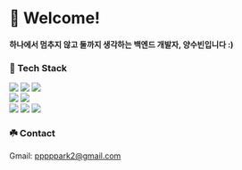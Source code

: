 # 🌱 Welcome! 
#### 하나에서 멈추지 않고 둘까지 생각하는 백엔드 개발자, 양수빈입니다 :)

### 🌱 Tech Stack
<img src="https://img.shields.io/badge/JAVA-007396?style=flat&logo=Java&logoColor=white"/> <img src="https://img.shields.io/badge/Python-3776AB?style=flat&logo=Python&logoColor=white"/> <img src="https://img.shields.io/badge/C/C++-A8B9CC?style=flat&logo=C&logoColor=white"/> <br>
<img src="https://img.shields.io/badge/Spring Boot-6DB33F?style=flat&logo=SpringBoot&logoColor=white"/> <img src="https://img.shields.io/badge/Django-092E20?style=flat&logo=Django&logoColor=white"/>  <br>
<img src="https://img.shields.io/badge/HTML5-E34F26?style=flat&logo=HTML5&logoColor=white"/> <img src="https://img.shields.io/badge/CSS3-1572B6?style=flat&logo=CSS3&logoColor=white"/> <img src="https://img.shields.io/badge/JavaScript-F7DF1E?style=flat&logo=JavaScript&logoColor=white"/> 

### ☘️ Contact

Gmail: pppppark2@gmail.com <br>
